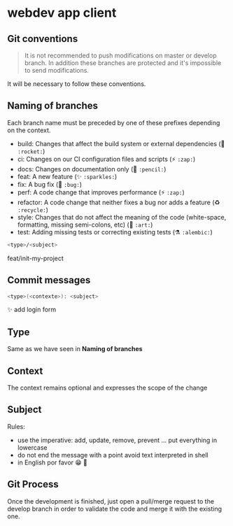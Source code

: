 # webdev app client

## Git conventions

> It is not recommended to push modifications on master or develop branch. In addition these branches are protected and it's impossible to send modifications.

It will be necessary to follow these conventions.

## Naming of branches

Each branch name must be preceded by one of these prefixes depending on the context.

- build: Changes that affect the build system or external dependencies (:rocket: `:rocket:`)
- ci: Changes on our CI configuration files and scripts (:zap: `:zap:`)
- docs: Changes on documentation only  (:pencil: `:pencil:`)
- feat: A new feature (:sparkles: `:sparkles:`)
- fix: A bug fix (:bug: `:bug:`)
- perf: A code change that improves performance (:zap: `:zap:`)
- refactor: A code change that neither fixes a bug nor adds a feature (:recycle: `:recycle:`)
- style: Changes that do not affect the meaning of the code (white-space, formatting, missing semi-colons, etc) (:art: `:art:`)
- test: Adding missing tests or correcting existing tests (:alembic: `:alembic:`)

```bash
<type>/<subject>
```

feat/init-my-project

## Commit messages

```bash
<type>(<contexte>): <subject>
```

:sparkles: add login form

## Type

Same as we have seen in **Naming of branches**

## Context

The context remains optional and expresses the scope of the change

## Subject

Rules:

- use the imperative: add, update, remove, prevent ... put everything in lowercase
- do not end the message with a point avoid text interpreted in shell
- in English por favor :grin: :pray:

## Git Process

Once the development is finished, just open a pull/merge request to the develop branch in order to validate the code and merge it with the existing one.

